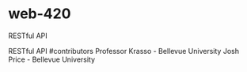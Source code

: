 # web-420
RESTful API

RESTful API #contributors Professor Krasso - Bellevue University Josh Price - Bellevue University
